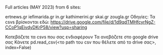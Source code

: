 Full articles (MAY 2023) from 6 sites:

ertnews.gr
iefimarida.gr
in.gr
kathimerini.gr
skai.gr
zougla.gr
Οδηγίες: Τα csvs βρίσκονται εδώ: https://drive.google.com/file/d/1d9qdTMHfcyrNgZ-CCoP1qEivdyDKrP58/view?usp=sharing

Κατεβάζετε τα csvs που σας ενδιαφέρουν
Τα ανεβάζετε στο google drive σας
Κάνετε pd.read_csv(<το path του csv που θέλετε από το drive σας>, index=False) 
